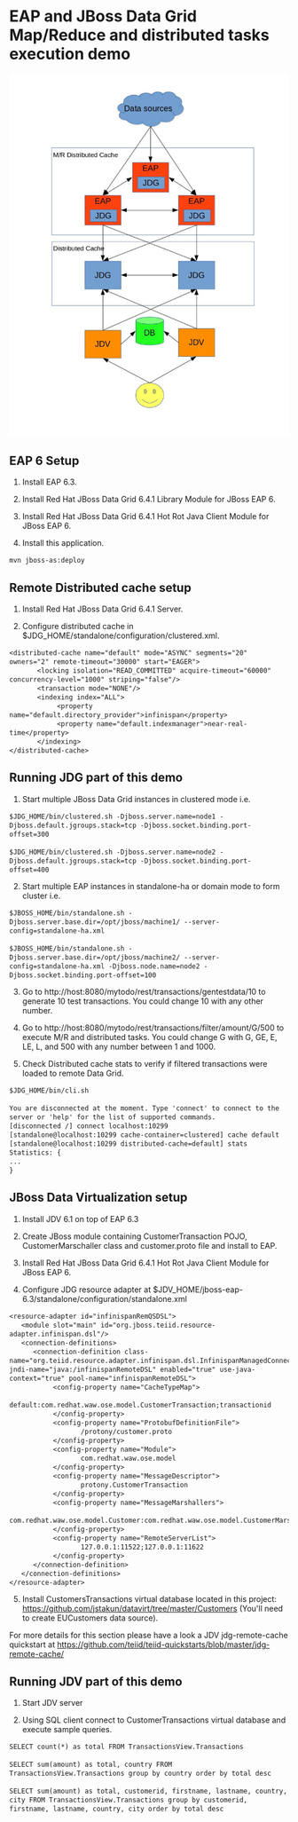 # EAP and JBoss Data Grid Map/Reduce and distributed tasks execution demo 

![Realtime Big Data Analytics](https://raw.githubusercontent.com/jstakun/jdg-labs/master/projects/lab7-solution/bd_arch.jpg "Realtime Big Data Analytics")

## EAP 6 Setup

1. Install EAP 6.3.

2. Install Red Hat JBoss Data Grid 6.4.1 Library Module for JBoss EAP 6.

3. Install Red Hat JBoss Data Grid 6.4.1 Hot Rot Java Client Module for JBoss EAP 6.

4. Install this application.

```
mvn jboss-as:deploy
```

## Remote Distributed cache setup

1. Install Red Hat JBoss Data Grid 6.4.1 Server.

2. Configure distributed cache in $JDG_HOME/standalone/configuration/clustered.xml.

```
<distributed-cache name="default" mode="ASYNC" segments="20" owners="2" remote-timeout="30000" start="EAGER">
       <locking isolation="READ_COMMITTED" acquire-timeout="60000" concurrency-level="1000" striping="false"/>
       <transaction mode="NONE"/>
       <indexing index="ALL">
            <property name="default.directory_provider">infinispan</property>
            <property name="default.indexmanager">near-real-time</property>
       </indexing>
</distributed-cache>
```

## Running JDG part of this demo

1. Start multiple JBoss Data Grid instances in clustered mode i.e.

```
$JDG_HOME/bin/clustered.sh -Djboss.server.name=node1 -Djboss.default.jgroups.stack=tcp -Djboss.socket.binding.port-offset=300

$JDG_HOME/bin/clustered.sh -Djboss.server.name=node2 -Djboss.default.jgroups.stack=tcp -Djboss.socket.binding.port-offset=400
```

2. Start multiple EAP instances in standalone-ha or domain mode to form cluster i.e.

```
$JBOSS_HOME/bin/standalone.sh -Djboss.server.base.dir=/opt/jboss/machine1/ --server-config=standalone-ha.xml 

$JBOSS_HOME/bin/standalone.sh -Djboss.server.base.dir=/opt/jboss/machine2/ --server-config=standalone-ha.xml -Djboss.node.name=node2 -Djboss.socket.binding.port-offset=100
```

3. Go to http://host:8080/mytodo/rest/transactions/gentestdata/10 to generate 10 test transactions. You could change 10 with any other number.

4. Go to http://host:8080/mytodo/rest/transactions/filter/amount/G/500 to execute M/R and distributed tasks. You could change G with G, GE, E, LE, L, and 500 with any number between 1 and 1000.

5. Check Distributed cache stats to verify if filtered transactions were loaded to remote Data Grid.

```
$JDG_HOME/bin/cli.sh

You are disconnected at the moment. Type 'connect' to connect to the server or 'help' for the list of supported commands.
[disconnected /] connect localhost:10299
[standalone@localhost:10299 cache-container=clustered] cache default
[standalone@localhost:10299 distributed-cache=default] stats
Statistics: {
...
}
```
## JBoss Data Virtualization setup

1. Install JDV 6.1 on top of EAP 6.3

2. Create JBoss module containing CustomerTransaction POJO, CustomerMarschaller class and customer.proto file and install to EAP.

3. Install Red Hat JBoss Data Grid 6.4.1 Hot Rot Java Client Module for JBoss EAP 6.

4. Configure JDG resource adapter at $JDV_HOME/jboss-eap-6.3/standalone/configuration/standalone.xml

```
<resource-adapter id="infinispanRemQSDSL">
   <module slot="main" id="org.jboss.teiid.resource-adapter.infinispan.dsl"/>
   <connection-definitions>
      <connection-definition class-name="org.teiid.resource.adapter.infinispan.dsl.InfinispanManagedConnectionFactory" jndi-name="java:/infinispanRemoteDSL" enabled="true" use-java-context="true" pool-name="infinispanRemoteDSL">
           <config-property name="CacheTypeMap">
                  default:com.redhat.waw.ose.model.CustomerTransaction;transactionid
           </config-property>
           <config-property name="ProtobufDefinitionFile">
                  /protony/customer.proto
           </config-property>
           <config-property name="Module">
                  com.redhat.waw.ose.model
           </config-property>
           <config-property name="MessageDescriptor">
                  protony.CustomerTransaction
           </config-property>
           <config-property name="MessageMarshallers">
                  com.redhat.waw.ose.model.Customer:com.redhat.waw.ose.model.CustomerMarshaller,com.redhat.waw.ose.model.CustomerTransaction:com.redhat.waw.ose.model.CustomerTransactionMarshaller
           </config-property>
           <config-property name="RemoteServerList">
                  127.0.0.1:11522;127.0.0.1:11622
           </config-property>
      </connection-definition>
   </connection-definitions>
</resource-adapter>
```

5. Install CustomersTransactions virtual database located in this project: https://github.com/jstakun/datavirt/tree/master/Customers
   (You'll need to create EUCustomers data source).
   
For more details for this section please have a look a JDV jdg-remote-cache quickstart at 
https://github.com/teiid/teiid-quickstarts/blob/master/jdg-remote-cache/
  
## Running JDV part of this demo

1. Start JDV server

2. Using SQL client connect to CustomerTransactions virtual database and execute sample queries.

```
SELECT count(*) as total FROM TransactionsView.Transactions

SELECT sum(amount) as total, country FROM TransactionsView.Transactions group by country order by total desc

SELECT sum(amount) as total, customerid, firstname, lastname, country, city FROM TransactionsView.Transactions group by customerid, firstname, lastname, country, city order by total desc
```

  
